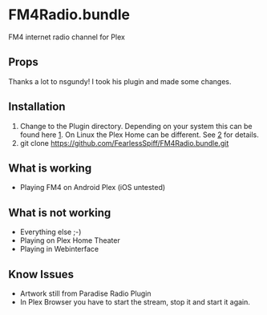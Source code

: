 FM4Radio.bundle
===============

FM4 internet radio channel for Plex

Props
-----
Thanks a lot to nsgundy! I took his plugin and made some changes.




Installation
------------
1. Change to the Plugin directory. Depending on your system this can be found here [1]. On Linux the Plex Home can be different. See [2] for details.
2. git clone https://github.com/FearlessSpiff/FM4Radio.bundle.git


What is working
---------------
* Playing FM4 on Android Plex (iOS untested)

What is not working
-------------------
* Everything else ;-)
* Playing on Plex Home Theater
* Playing in Webinterface

Know Issues
-----------
* Artwork still from Paradise Radio Plugin
* In Plex Browser you have to start the stream, stop it and start it again.


[1]: https://support.plex.tv/hc/en-us/articles/201106098-How-do-I-find-the-Plug-Ins-folder-
[2]: https://support.plex.tv/hc/en-us/articles/200250417-Plex-Media-Server-Log-Files
